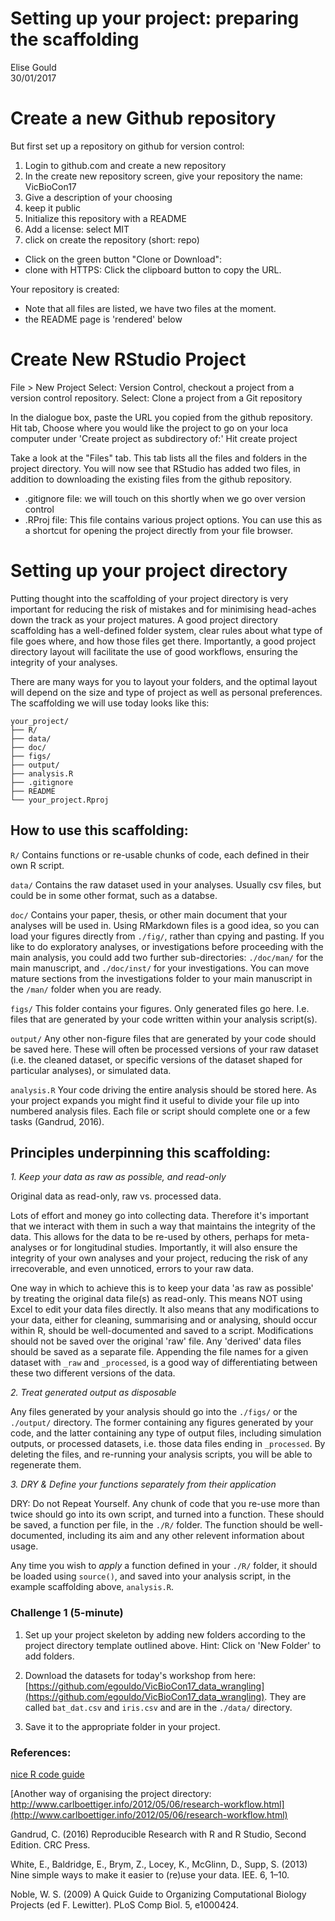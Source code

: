 # Setting up your project: preparing the scaffolding
Elise Gould  
30/01/2017  

# Create a new Github repository

But first set up a repository on github for version control:

1. Login to github.com and create a new repository
2. In the create new repository screen, give your repository the name: VicBioCon17
3. Give a description of your choosing
4. keep it public
5. Initialize this repository with a README
5. Add a license: select MIT
7. click on create the repository (short: repo)

- Click on the green button "Clone or Download":
- clone with HTTPS: Click the clipboard button to copy the URL.

Your repository is created:

- Note that all files are listed, we have two files at the moment.
- the README page is 'rendered' below

# Create New RStudio Project

File > New Project
Select: Version Control, checkout a project from a version control repository.
Select: Clone a project from a Git repository

In the dialogue box, paste the URL you copied from the github repository.
Hit tab,
Choose where you would like the project to go on your loca computer under 'Create project as subdirectory of:'
Hit create project

Take a look at the "Files" tab. This tab lists all the files and folders in the project directory. You will now see that RStudio has added two files, in addition to downloading the existing files from the github repository. 

- .gitignore file: we will touch on this shortly when we go over version control
- .RProj file: This file contains various project options. You can use this as a shortcut for opening the project directly from your file browser. 

# Setting up your project directory

Putting thought into the scaffolding of your project directory is very important for reducing the risk of mistakes and for minimising head-aches down the track as your project matures. A good project directory scaffolding has a well-defined folder system, clear rules about what type of file goes where, and how those files get there. Importantly, a good project directory layout will facilitate the use of good workflows, ensuring the integrity of your analyses.

There are many ways for you to layout your folders, and the optimal layout will depend on the size and type of project as well as personal preferences. The scaffolding we will use today looks like this:

```
your_project/
├── R/
├── data/
├── doc/
├── figs/
├── output/
├── analysis.R
├── .gitignore
├── README
└── your_project.Rproj
```

## How to use this scaffolding:

`R/` Contains functions or re-usable chunks of code, each defined in their own R script.

`data/` Contains the raw dataset used in your analyses. Usually csv files, but could be in some other format, such as a databse.

`doc/` Contains your paper, thesis, or other main document that your analyses will be used in. Using RMarkdown files is a good idea, so you can load your figures directly from `./fig/`, rather than cpying and pasting. If you like to do exploratory analyses, or investigations before proceeding with the main analysis, you could add two further sub-directories: `./doc/man/` for the main manuscript, and `./doc/inst/` for your investigations. You can move mature sections from the investigations folder to your main manuscript in the `/man/` folder when you are ready.

`figs/` This folder contains your figures. Only generated files go here. I.e. files that are generated by your code written within your analysis script(s).

`output/` Any other non-figure files that are generated by your code should be saved here. These will often be processed versions of your raw dataset (i.e. the cleaned dataset, or specific versions of the dataset shaped for particular analyses), or simulated data.

`analysis.R` Your code driving the entire analysis should be stored here. As your project expands you might find it useful to divide your file up into numbered analysis files. Each file or script should complete one or a few tasks (Gandrud, 2016).

## Principles underpinning this scaffolding:

*1. Keep your data as raw as possible, and read-only*

Original data as read-only, raw vs. processed data.

Lots of effort and money go into collecting data. Therefore it's important that we interact with them in such a way that maintains the integrity of the data. This allows for the data to be re-used by others, perhaps for meta-analyses or for longitudinal studies. Importantly, it will also ensure the integrity of your own analyses and your project, reducing the risk of any irrecoverable, and even unnoticed, errors to your raw data.

One way in which to achieve this is to keep your data 'as raw as possible' by treating the original data file(s) as read-only. This means NOT using Excel to edit your data files directly. It also means that any modifications to your data, either for cleaning, summarising and or analysing, should occur within R, should be well-documented and saved to a script. Modifications should not be saved over the original 'raw' file. Any 'derived' data files should be saved as a separate file. Appending the file names for a given dataset with `_raw` and `_processed`, is a good way of differentiating between these two different versions of the data.

*2. Treat generated output as disposable*

Any files generated by your analysis should go into the `./figs/` or the `./output/` directory. The former containing any figures generated by your code, and the latter containing any type of output files, including simulation outputs, or processed datasets, i.e. those data files ending in `_processed`. By deleting the files, and re-running your analysis scripts, you will be able to regenerate them.

*3. DRY & Define your functions separately from their application*

DRY: Do not Repeat Yourself. Any chunk of code that you re-use more than twice should go into its own script, and turned into a function. These should be saved, a function per file, in the `./R/` folder. The function should be well-documented, including its aim and any other relevent information about usage.

Any time you wish to *apply* a function defined in your `./R/` folder, it should be loaded using `source()`, and saved into your analysis script, in the example scaffolding above, `analysis.R`.

### Challenge 1 (5-minute)

1. Set up your project skeleton by adding new folders according to the project directory template outlined above. Hint: Click on 'New Folder' to add folders.

2. Download the datasets for today's workshop from here: [https://github.com/egouldo/VicBioCon17_data_wrangling](https://github.com/egouldo/VicBioCon17_data_wrangling). They are called `bat_dat.csv` and `iris.csv` and are in the `./data/` directory.
3. Save it to the appropriate folder in your project.

### References:

[nice R code guide](https://nicercode.github.io/blog/2013-04-05-projects/)

[Another way of organising the project directory: http://www.carlboettiger.info/2012/05/06/research-workflow.html](http://www.carlboettiger.info/2012/05/06/research-workflow.html)

Gandrud, C. (2016) Reproducible Research with R and R Studio, Second Edition. CRC Press.

White, E., Baldridge, E., Brym, Z., Locey, K., McGlinn, D., Supp, S. (2013) Nine simple ways to make it easier to (re)use your data. IEE. 6, 1–10.

Noble, W. S. (2009) A Quick Guide to Organizing Computational Biology Projects (ed F. Lewitter). PLoS Comp Biol. 5, e1000424.





